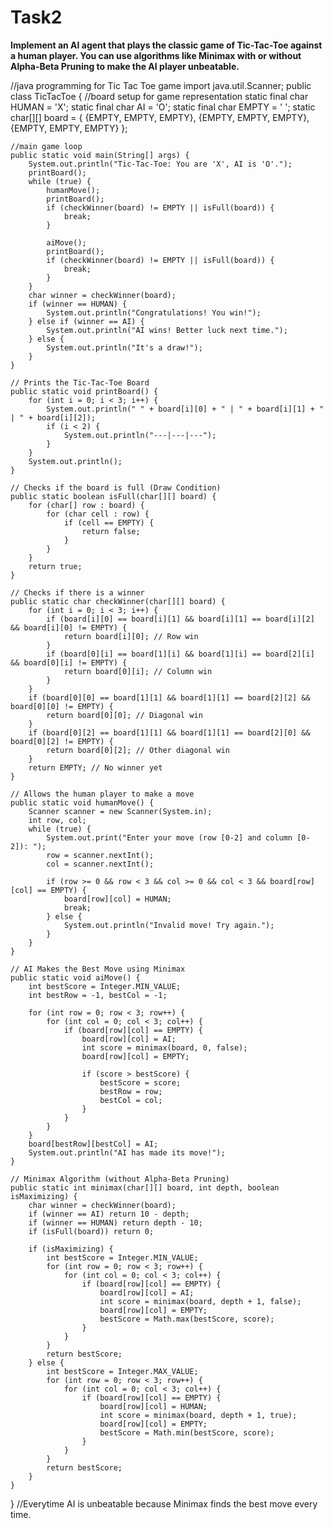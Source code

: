 # Task2

**Implement an AI agent that plays the classic game of Tic-Tac-Toe
against a human player. You can use algorithms like Minimax with
or without Alpha-Beta Pruning to make the AI player unbeatable.**

//java programming for Tic Tac Toe game
import java.util.Scanner;
public class TicTacToe {
    //board setup for game representation
    static final char HUMAN = 'X';
    static final char AI = 'O';
    static final char EMPTY = ' ';
    static char[][] board = {
        {EMPTY, EMPTY, EMPTY},
        {EMPTY, EMPTY, EMPTY},
        {EMPTY, EMPTY, EMPTY}
    };

    //main game loop
    public static void main(String[] args) {
        System.out.println("Tic-Tac-Toe: You are 'X', AI is 'O'.");
        printBoard();
        while (true) {
            humanMove();
            printBoard();
            if (checkWinner(board) != EMPTY || isFull(board)) {
                break;
            }

            aiMove();
            printBoard();
            if (checkWinner(board) != EMPTY || isFull(board)) {
                break;
            }
        }
        char winner = checkWinner(board);
        if (winner == HUMAN) {
            System.out.println("Congratulations! You win!");
        } else if (winner == AI) {
            System.out.println("AI wins! Better luck next time.");
        } else {
            System.out.println("It's a draw!");
        }
    }

    // Prints the Tic-Tac-Toe Board
    public static void printBoard() {
        for (int i = 0; i < 3; i++) {
            System.out.println(" " + board[i][0] + " | " + board[i][1] + " | " + board[i][2]);
            if (i < 2) {
                System.out.println("---|---|---");
            }
        }
        System.out.println();
    }

    // Checks if the board is full (Draw Condition)
    public static boolean isFull(char[][] board) {
        for (char[] row : board) {
            for (char cell : row) {
                if (cell == EMPTY) {
                    return false;
                }
            }
        }
        return true;
    }

    // Checks if there is a winner
    public static char checkWinner(char[][] board) {
        for (int i = 0; i < 3; i++) {
            if (board[i][0] == board[i][1] && board[i][1] == board[i][2] && board[i][0] != EMPTY) {
                return board[i][0]; // Row win
            }
            if (board[0][i] == board[1][i] && board[1][i] == board[2][i] && board[0][i] != EMPTY) {
                return board[0][i]; // Column win
            }
        }
        if (board[0][0] == board[1][1] && board[1][1] == board[2][2] && board[0][0] != EMPTY) {
            return board[0][0]; // Diagonal win
        }
        if (board[0][2] == board[1][1] && board[1][1] == board[2][0] && board[0][2] != EMPTY) {
            return board[0][2]; // Other diagonal win
        }
        return EMPTY; // No winner yet
    }

    // Allows the human player to make a move
    public static void humanMove() {
        Scanner scanner = new Scanner(System.in);
        int row, col;
        while (true) {
            System.out.print("Enter your move (row [0-2] and column [0-2]): ");
            row = scanner.nextInt();
            col = scanner.nextInt();

            if (row >= 0 && row < 3 && col >= 0 && col < 3 && board[row][col] == EMPTY) {
                board[row][col] = HUMAN;
                break;
            } else {
                System.out.println("Invalid move! Try again.");
            }
        }
    }

    // AI Makes the Best Move using Minimax
    public static void aiMove() {
        int bestScore = Integer.MIN_VALUE;
        int bestRow = -1, bestCol = -1;

        for (int row = 0; row < 3; row++) {
            for (int col = 0; col < 3; col++) {
                if (board[row][col] == EMPTY) {
                    board[row][col] = AI;
                    int score = minimax(board, 0, false);
                    board[row][col] = EMPTY;

                    if (score > bestScore) {
                        bestScore = score;
                        bestRow = row;
                        bestCol = col;
                    }
                }
            }
        }
        board[bestRow][bestCol] = AI;
        System.out.println("AI has made its move!");
    }

    // Minimax Algorithm (without Alpha-Beta Pruning)
    public static int minimax(char[][] board, int depth, boolean isMaximizing) {
        char winner = checkWinner(board);
        if (winner == AI) return 10 - depth;
        if (winner == HUMAN) return depth - 10;
        if (isFull(board)) return 0;

        if (isMaximizing) {
            int bestScore = Integer.MIN_VALUE;
            for (int row = 0; row < 3; row++) {
                for (int col = 0; col < 3; col++) {
                    if (board[row][col] == EMPTY) {
                        board[row][col] = AI;
                        int score = minimax(board, depth + 1, false);
                        board[row][col] = EMPTY;
                        bestScore = Math.max(bestScore, score);
                    }
                }
            }
            return bestScore;
        } else {
            int bestScore = Integer.MAX_VALUE;
            for (int row = 0; row < 3; row++) {
                for (int col = 0; col < 3; col++) {
                    if (board[row][col] == EMPTY) {
                        board[row][col] = HUMAN;
                        int score = minimax(board, depth + 1, true);
                        board[row][col] = EMPTY;
                        bestScore = Math.min(bestScore, score);
                    }
                }
            }
            return bestScore;
        }
    }
}
//Everytime AI is unbeatable because Minimax finds the best move every time.
